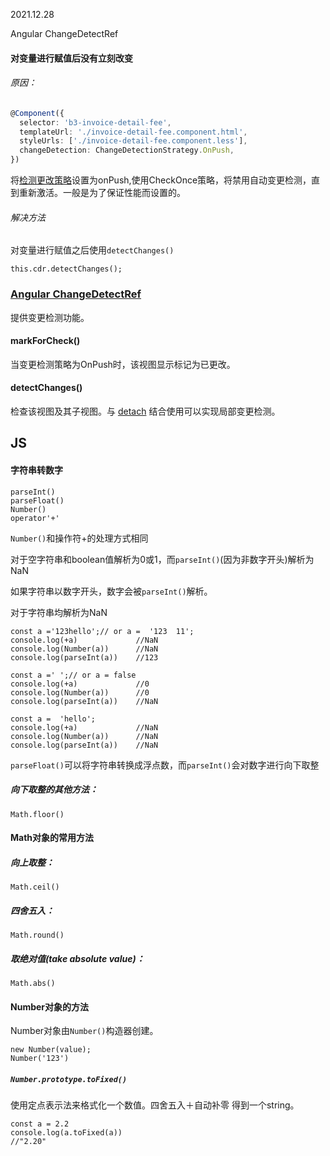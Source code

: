2021.12.28

Angular ChangeDetectRef

#### 对变量进行赋值后没有立刻改变

###### 原因：

```typescript
@Component({
  selector: 'b3-invoice-detail-fee',
  templateUrl: './invoice-detail-fee.component.html',
  styleUrls: ['./invoice-detail-fee.component.less'],
  changeDetection: ChangeDetectionStrategy.OnPush,
})
```

将[检测更改策略](https://angular.cn/api/core/ChangeDetectionStrategy)设置为onPush,使用CheckOnce策略，将禁用自动变更检测，直到重新激活。一般是为了保证性能而设置的。

###### 解决方法

对变量进行赋值之后使用`detectChanges()`

```
this.cdr.detectChanges();
```

### [Angular ChangeDetectRef](https://angular.cn/api/core/ChangeDetectorRef#changedetectorref)

提供变更检测功能。

#### markForCheck()

当变更检测策略为OnPush时，该视图显示标记为已更改。

#### detectChanges()

检查该视图及其子视图。与 [detach](https://angular.cn/api/core/ChangeDetectorRef#detach) 结合使用可以实现局部变更检测。

## JS

#### 字符串转数字

```
parseInt()
parseFloat()
Number()
operator'+'
```

`Number()`和操作符+的处理方式相同

对于空字符串和boolean值解析为0或1，而`parseInt()`(因为非数字开头)解析为NaN

如果字符串以数字开头，数字会被`parseInt()`解析。

对于字符串均解析为NaN

```
const a ='123hello';// or a =  '123  11';
console.log(+a)             //NaN
console.log(Number(a))      //NaN
console.log(parseInt(a))    //123

const a =' ';// or a = false
console.log(+a)             //0
console.log(Number(a))      //0
console.log(parseInt(a))    //NaN

const a =  'hello';
console.log(+a)             //NaN
console.log(Number(a))      //NaN
console.log(parseInt(a))    //NaN
```

`parseFloat()`可以将字符串转换成浮点数，而`parseInt()`会对数字进行向下取整

##### 向下取整的其他方法：

```
Math.floor()
```

#### Math对象的常用方法

##### 向上取整：

```
Math.ceil()
```

##### 四舍五入：

```
Math.round()
```

##### 取绝对值(take absolute value)：

```
Math.abs()
```

#### Number对象的方法

Number对象由`Number()`构造器创建。

```
new Number(value);
Number('123')
```



##### `Number.prototype.toFixed()`

使用定点表示法来格式化一个数值。四舍五入＋自动补零 得到一个string。

```
const a = 2.2
console.log(a.toFixed(a))
//"2.20"
```
